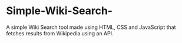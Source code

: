 # Simple-Wiki-Search-
A simple Wiki Search tool made using HTML, CSS and JavaScript that fetches results from Wikipedia using an API.
